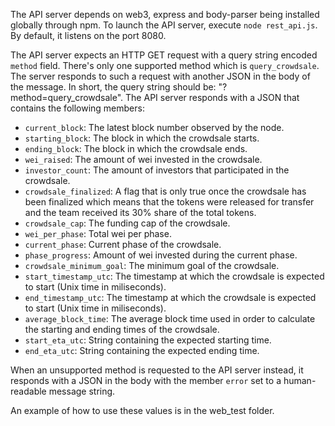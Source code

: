 The API server depends on web3, express and body-parser being installed globally through npm.
To launch the API server, execute `node rest_api.js`. By default, it listens on the port 8080.


The API server expects an HTTP GET request with a query string encoded `method` field. There's only one supported method which is `query_crowdsale`. The server responds to such a request with another JSON in the body of the message. In short, the query string should be: "?method=query_crowdsale". The API server responds with a JSON that contains the following members:

- `current_block`: The latest block number observed by the node.
- `starting_block`: The block in which the crowdsale starts.
- `ending_block`: The block in which the crowdsale ends.
- `wei_raised`: The amount of wei invested in the crowdsale.
- `investor_count`: The amount of investors that participated in the crowdsale.
- `crowdsale_finalized`: A flag that is only true once the crowdsale has been finalized which means that the tokens were released for transfer and the team received its 30% share of the total tokens.
- `crowdsale_cap`: The funding cap of the crowdsale.
- `wei_per_phase`: Total wei per phase.
- `current_phase`: Current phase of the crowdsale.
- `phase_progress`: Amount of wei invested during the current phase.
- `crowdsale_minimum_goal`: The minimum goal of the crowdsale.
- `start_timestamp_utc`: The timestamp at which the crowdsale is expected to start (Unix time in miliseconds). 
- `end_timestamp_utc`: The timestamp at which the crowdsale is expected to start (Unix time in miliseconds).
- `average_block_time`: The average block time used in order to calculate the starting and ending times of the crowdsale.
- `start_eta_utc`: String containing the expected starting time.
- `end_eta_utc`: String containing the expected ending time.


When an unsupported method is requested to the API server instead, it responds with a JSON in the body with the member `error` set to a human-readable message string.

An example of how to use these values is in the web_test folder.
